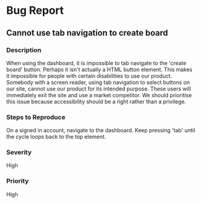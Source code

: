 # Bug Report

## Cannot use tab navigation to create board

### Description

When using the dashboard, it is impossible to tab navigate to the 'create board' button. Perhaps it isn't actually a HTML button element. This makes it impossible for people with certain disabilities to use our product. Somebody with a screen reader, using tab navigation to select buttons on our site, cannot use our product for its intended purpose. These users will immediately exit the site and use a market competitor. We should prioritise this issue because accessibility should be a right rather than a privilege.

### Steps to Reproduce

On a signed in account, navigate to the dashboard. Keep pressing 'tab' until the cycle loops back to the top element. 

### Severity
High

### Priority
High